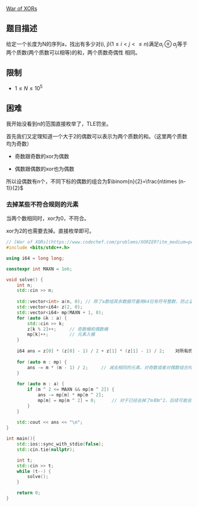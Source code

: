 [War of XORs](https://www.codechef.com/problems/XORIER?itm_medium=potd&itm_campaign=potd)

## 题目描述

给定一个长度为N的序列a，找出有多少对(i, j)($1\le i < j <\le n$)满足$a_i\oplus a_j$等于两个质数(两个质数可以相等)的和，两个质数奇偶性
相同。

## 限制

- $1\le N \le 10^5$

## 困难

我开始没看到n的范围直接枚举了，TLE罚坐。

首先我们又定理知道一个大于2的偶数可以表示为两个质数的和。（这里两个质数均为奇数）

- 奇数跟奇数的xor为偶数

- 偶数跟偶数的xor也为偶数

所以设偶数有n个，不同下标的偶数的组合为$\binom{n}{2}=\frac{n\times (n-1)}{2}$

### 去掉某些不符合规则的元素

当两个数相同时，xor为0，不符合。

xor为2的也需要去掉。直接枚举即可。

```c++
// [War of XORs](https://www.codechef.com/problems/XORIER?itm_medium=potd&itm_campaign=potd)
#include <bits/stdc++.h>

using i64 = long long;

constexpr int MAXN = 1e6;

void solve() {
	int n;
	std::cin >> n;
	
	std::vector<int> a(n, 0); // 除了a数组其余数据尽量用64位有符号整数，防止溢出。
	std::vector<i64> z(2, 0);
	std::vector<i64> mp(MAXN + 1, 0);   
	for (auto &k : a) {
		std::cin >> k;
		z[k % 2]++;     // 奇数桶和偶数桶
		mp[k]++;        // 元素入桶
	}
	
	i64 ans = z[0] * (z[0] - 1) / 2 + z[1] * (z[1] - 1) / 2;    对所有的奇数和偶数分别组合。
	
	for (auto m : mp) {
		ans -= m * (m - 1) / 2;     // 减去相同的元素。对奇数或者对偶数组合时会出现下标不同但是数值相同的元素组合，需要减去。
	}
	
	for (auto m : a) {
		if (m ^ 2 <= MAXN && mp[m ^ 2]) {
			ans -= mp[m] * mp[m ^ 2];
			mp[m] = mp[m ^ 2] = 0;      // 对于已经去掉了m和m^2，后续可能会遍历到m^2，这时清零后会出现ans -= mp[m] = 0 * mp[m ^ 2] = 0，这样不会出现减多了的情况。
		}
	}
	
	std::cout << ans << "\n";
}

int main(){
	std::ios::sync_with_stdio(false);
	std::cin.tie(nullptr);

	int t;
	std::cin >> t;
	while (t--) {
		solve();
	}

	return 0;
}
```
